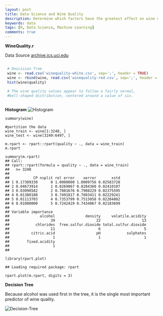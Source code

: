 ```yaml
---
layout: post
title: Data Science and Wine Quality
description: Determine which factors have the greatest effect on wine quality, the analysis was for a client
keywords: data
tags: [R, Data Science, Machine Learning]
comments: true
---
```



**WineQuality.r**

Data Source
[archive.ics.uci.edu](https://archive.ics.uci.edu/ml/datasets/Wine)

```r
 
 # Descision Tree
 wine <- read.csv('winequality-white.csv', sep=';', header = TRUE)
 wine <- rbind(wine, read.csv('winequality-red.csv', sep=';', header = TRUE))
 hist(wine$quality)
 
 # The wine quality values appear to follow a fairly normal, 
 #bell-shaped distribution, centered around a value of six.
 
 ```
 **Histogram**
 ![Histogram](https://saltfog.github.io/assets/images/histogram.png)
 
 ```
 summary(wine)
 
 #partition the data
 wine_train <- wine[1:3248, ]
 wine_test <- wine[3249:6497, ]
 
 m.rpart <- rpart::rpart(quality ~ ., data = wine_train)
 m.rpart
 
 summary(m.rpart)
 ## Call:
 ## rpart::rpart(formula = quality ~ ., data = wine_train)
 ##   n= 3248 
 ## 
 ##           CP nsplit rel error    xerror       xstd
 ## 1 0.17309330      0 1.0000000 1.0009756 0.02583728
 ## 2 0.04673914      1 0.8269067 0.8284360 0.02410107
 ## 3 0.03098582      2 0.7801676 0.7908229 0.02375595
 ## 4 0.01380180      3 0.7491817 0.7603411 0.02229241
 ## 5 0.01113703      4 0.7353799 0.7515058 0.02204882
 ## 6 0.01000000      5 0.7242429 0.7434067 0.02183699
 ## 
 ## Variable importance
 ##              alcohol              density     volatile.acidity 
 ##                   39                   22                   13 
 ##            chlorides  free.sulfur.dioxide total.sulfur.dioxide 
 ##                   11                    6                    5 
 ##          citric.acid                   pH            sulphates 
 ##                    1                    1                    1 
 ##        fixed.acidity 
 ##                    1 
 ## 

 library(rpart.plot)
 
 ## Loading required package: rpart
 
 rpart.plot(m.rpart, digits = 3)
 
```

 **Decision Tree**
 
 Because alcohol was used first in the tree, it is the single most important predictor of wine quality.

![Decision-Tree](https://saltfog.github.io/assets/images/Decision-Tree.png)
